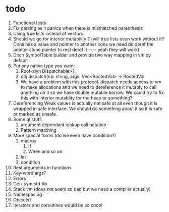 # todo

1. Functional tests
2. Fix parsing as it panics when there is mismatched parenthesis
3. Using true lists instead of vectors
4. Should we go for interior mutability ? (will true lists even work without it? Cons has a value and pointer to another cons we need do deref the pointer clone pointer to rest deref it ---- yeah they will work)
5. Ditch SymbolTable builder and provide two way mapping in vm by default
6. Put eny native type you want:
   1. Root\<dyn Dispatchable\>?
   2. obj.dispatch(op: string, args: Vec\<RootedVal\> -> RootedVal
   3. We have a problem with this protocol. dispatch needs access to vm to make allocations and we need to dereference it mutably to call anything on it so we have double mutable borrow. We could try to fix this with interior mutablity for the heap or something?
7. Dereferencing Weak values is actually not safe at all even though it is wrapped in safe interface. We should do something about it so it is safe or marked as unsafe.
8. Some ql stuff:
   1. argument dependant lookup call notation
   2. Pattern matching
9. More special forms (do we even have condition?)
   1. macros
      1. If
      2. When and so on
   2. let
   3. condition
10. Rest arguments in functions
11. Key-word args?
12. Errors
13. Gen-sym std-lib
14. Stack vm (does not seem so bad but we need a compiler actually)
15. Namespacing
16. Objects?
17. Iterators and coroutines would be so coool
